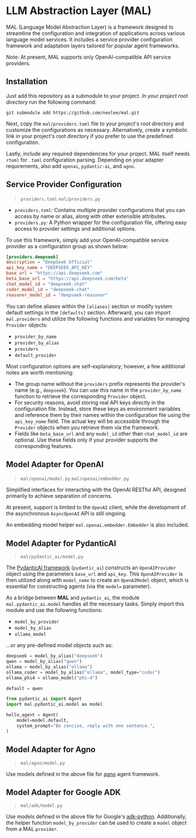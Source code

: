# LLM Abstraction Layer (MAL)

MAL (Language Model Abstraction Layer) is a framework designed to streamline the configuration and integration of applications across various language model services. It includes a service provider configuration framework and adaptation layers tailored for popular agent frameworks.

Note: At present, MAL supports only OpenAI-compatible API service providers.

## Installation

Just add this repository as a submodule to your project. *In your project root directory* run the following command:

```shell
git submodule add https://github.com/neolee/mal.git
```

Next, copy the `mal/providers.toml` file to your project's root directory and customize the configurations as necessary. Alternatively, create a symbolic link in your project's root directory if you prefer to use the predefined configuration.

Lastly, include any required dependencies for your project. MAL itself needs `rtoml` for `.toml` configuration parsing. Depending on your adapter requirements, also add `openai`, `pydantic-ai`, and `agno`.

## Service Provider Configuration

> `providers.toml` `mal/providers.py`

- `providers.toml`: Contains multiple provider configurations that you can access by name or alias, along with other extensible attributes.
- `providers.py`: A Python wrapper for the configuration file, offering easy access to provider settings and additional options.

To use this framework, simply add your OpenAI-compatible service provider as a configuration group as shown below:

``` toml
[providers.deepseek]
description = "DeepSeek Official"
api_key_name = "DEEPSEEK_API_KEY"
base_url = "https://api.deepseek.com"
beta_base_url = "https://api.deepseek.com/beta"
chat_model_id = "deepseek-chat"
coder_model_id = "deepseek-chat"
reasoner_model_id = "deepseek-reasoner"
```

You can define aliases within the `[aliases]` section or modify system default
settings in the `[defaults]` section. Afterward, you can import `mal.providers`
and utilize the following functions and variables for managing `Provider`
objects:

- `provider_by_name`
- `provider_by_alias`
- `providers`
- `default_provider`

Most configuration options are self-explanatory; however, a few additional notes are worth mentioning:
- The group name without the `providers` prefix represents the provider's name (e.g., `deepseek`). You can use this name in the `provider_by_name` function to retrieve the corresponding `Provider` object.
- For security reasons, avoid storing real API keys directly in the configuration file. Instead, store these keys as environment variables and reference them by their names within the configuration file using the `api_key_name` field. The actual key will be accessible through the `Provider` objects when you retrieve them via the framework.
- Fields like `beta_base_url` and any `model_id` other than `chat_model_id` are optional. Use these fields only if your provider supports the corresponding features.

## Model Adapter for OpenAI

> `mal/openai/model.py` `mal/openai/embedder.py`

Simplified interfaces for interacting with the OpenAI RESTful API, designed primarily to achieve separation of concerns.

At present, support is limited to the `OpenAI` client, while the development of the asynchronous `AsyncOpenAI` API is still ongoing.

An embedding model helper `mal.openai.embedder.Embedder` is also included.

## Model Adapter for PydanticAI

> `mal/pydantic_ai/model.py`

The [PydanticAI framework](https://ai.pydantic.dev/) (`pydantic_ai`) constructs an `OpenAIProvider` object using the parameters `base_url` and `api_key`. This `OpenAIProvider` is then utilized along with `model_name` to create an `OpenAIModel` object, which is essential for constructing agents (via the `model=` parameter).

As a bridge between **MAL** and `pydantic_ai`, the module `mal.pydantic_ai.model` handles all the necessary tasks. Simply import this module and use the following functions:

- `model_by_provider`
- `model_by_alias`
- `ollama_model`

...or any pre-defined model objects such as:

``` python
deepseek = model_by_alias("deepseek")
qwen = model_by_alias("qwen")
ollama = model_by_alias("ollama")
ollama_coder = model_by_alias("ollama", model_type="coder")
ollama_phi4 = ollama_model("phi-4")

default = qwen
```

``` python
from pydantic_ai import Agent
import mal.pydantic_ai.model as model

hello_agent = Agent(
    model=model.default,
    system_prompt="Be concise, reply with one sentence.",
)
```

## Model Adapter for Agno

> `mal/agno/model.py`

Use models defined in the above file for [agno](https://github.com/agno-agi/agno) agent framework.

## Model Adapter for Google ADK

> `mal/adk/model.py`

Use models defined in the above file for Google's [adk-python](https://github.com/google/adk-python). Additionally, the helper function `model_by_provider` can be used to create a `model` object from a MAL `provider`.
